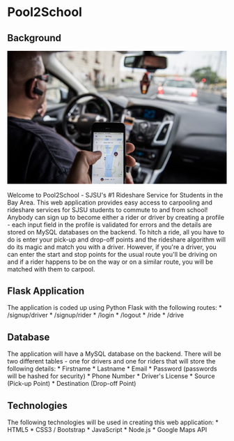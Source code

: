 # Pool2School

## Background

![1-Logo](Images/pool.jpg)

Welcome to Pool2School - SJSU's #1 Rideshare Service for Students in the Bay Area. 
This web application provides easy access to carpooling and rideshare services for SJSU students to commute to and from school! Anybody can sign up to become either a rider or driver by creating a profile - each input field in the profile is validated for errors and the details are stored on MySQL databases on the backend. To hitch a ride, all you have to do is enter your pick-up and drop-off points and the rideshare algorithm will do its magic and match you with a driver. However, if you're a driver, you can enter the start and stop points for the usual route you'll be driving on and if a rider happens to be on the way or on a similar route, you will be matched with them to carpool. 

## Flask Application

The application is coded up using Python Flask with the following routes:
    * /signup/driver
    * /signup/rider
    * /login
    * /logout
    * /ride
    * /drive
  
## Database

The application will have a MySQL database on the backend. There will be two different tables - one for drivers and one for riders that will store the following details:
    * Firstname
    * Lastname
    * Email
    * Password (passwords will be hashed for security)
    * Phone Number
    * Driver's License
    * Source (Pick-up Point)
    * Destination (Drop-off Point)
  
## Technologies 

The following technologies will be used in creating this web application:
    * HTML5 
    * CSS3 / Bootstrap
    * JavaScript
    * Node.js
    * Google Maps API
  
